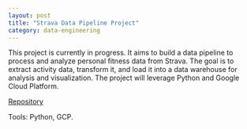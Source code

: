 ```yaml
---
layout: post
title: "Strava Data Pipeline Project"
category: data-engineering
---
```


This project is currently in progress. It aims to build a data pipeline to process and analyze personal fitness data from Strava. The goal is to extract activity data, transform it, and load it into a data warehouse for analysis and visualization. The project will leverage Python and Google Cloud Platform.

[Repository](https://github.com/0ladayo/Strava-Data-Pipeline-Project)

Tools:
<i class="fab fa-python"></i> Python,
<i class="fas fa-cloud"></i> GCP.